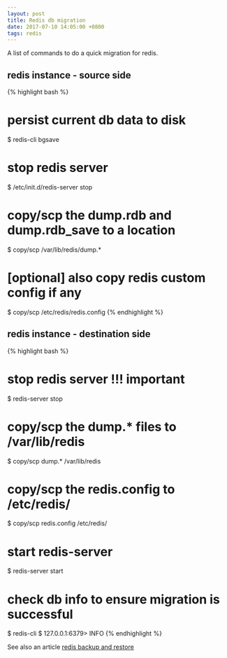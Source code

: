 ```yaml
---
layout: post
title: Redis db migration
date: 2017-07-10 14:05:00 +0800
tags: redis
---
```


A list of commands to do a quick migration for redis.

## redis instance - source side
{% highlight bash %}
# persist current db data to disk
$ redis-cli bgsave
# stop redis server
$ /etc/init.d/redis-server stop
# copy/scp the dump.rdb and dump.rdb_save to a location
$ copy/scp /var/lib/redis/dump.* <new-location>
# [optional] also copy redis custom config if any
$ copy/scp /etc/redis/redis.config <new-location>
{% endhighlight %}

## redis instance - destination side
{% highlight bash %}
# stop redis server !!! important
$ redis-server stop
# copy/scp the dump.* files to /var/lib/redis
$ copy/scp dump.* /var/lib/redis
# copy/scp the redis.config to /etc/redis/
$ copy/scp redis.config /etc/redis/
# start redis-server
$ redis-server start
# check db info to ensure migration is successful
$ redis-cli
$ 127.0.0.1:6379> INFO
{% endhighlight %}

See also an article [redis backup and restore](http://zdk.blinkenshell.org/redis-backup-and-restore/)
